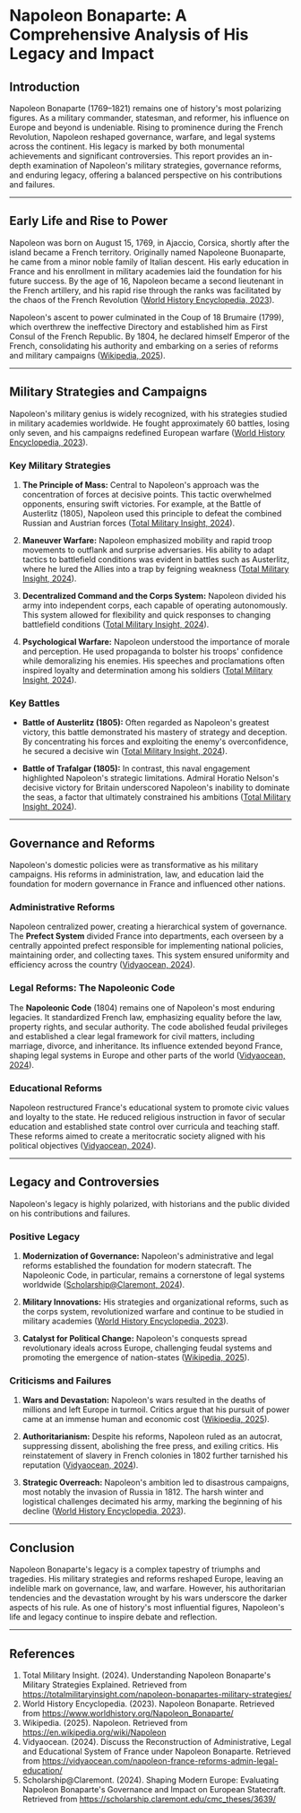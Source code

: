# Napoleon Bonaparte: A Comprehensive Analysis of His Legacy and Impact

## Introduction

Napoleon Bonaparte (1769–1821) remains one of history's most polarizing figures. As a military commander, statesman, and reformer, his influence on Europe and beyond is undeniable. Rising to prominence during the French Revolution, Napoleon reshaped governance, warfare, and legal systems across the continent. His legacy is marked by both monumental achievements and significant controversies. This report provides an in-depth examination of Napoleon's military strategies, governance reforms, and enduring legacy, offering a balanced perspective on his contributions and failures.

---

## Early Life and Rise to Power

Napoleon was born on August 15, 1769, in Ajaccio, Corsica, shortly after the island became a French territory. Originally named Napoleone Buonaparte, he came from a minor noble family of Italian descent. His early education in France and his enrollment in military academies laid the foundation for his future success. By the age of 16, Napoleon became a second lieutenant in the French artillery, and his rapid rise through the ranks was facilitated by the chaos of the French Revolution ([World History Encyclopedia, 2023](https://www.worldhistory.org/Napoleon_Bonaparte/)).

Napoleon's ascent to power culminated in the Coup of 18 Brumaire (1799), which overthrew the ineffective Directory and established him as First Consul of the French Republic. By 1804, he declared himself Emperor of the French, consolidating his authority and embarking on a series of reforms and military campaigns ([Wikipedia, 2025](https://en.wikipedia.org/wiki/Napoleon)).

---

## Military Strategies and Campaigns

Napoleon's military genius is widely recognized, with his strategies studied in military academies worldwide. He fought approximately 60 battles, losing only seven, and his campaigns redefined European warfare ([World History Encyclopedia, 2023](https://www.worldhistory.org/Napoleon_Bonaparte/)).

### **Key Military Strategies**

1. **The Principle of Mass:**
   Central to Napoleon's approach was the concentration of forces at decisive points. This tactic overwhelmed opponents, ensuring swift victories. For example, at the Battle of Austerlitz (1805), Napoleon used this principle to defeat the combined Russian and Austrian forces ([Total Military Insight, 2024](https://totalmilitaryinsight.com/napoleon-bonapartes-military-strategies/)).

2. **Maneuver Warfare:**
   Napoleon emphasized mobility and rapid troop movements to outflank and surprise adversaries. His ability to adapt tactics to battlefield conditions was evident in battles such as Austerlitz, where he lured the Allies into a trap by feigning weakness ([Total Military Insight, 2024](https://totalmilitaryinsight.com/napoleon-bonapartes-military-strategies/)).

3. **Decentralized Command and the Corps System:**
   Napoleon divided his army into independent corps, each capable of operating autonomously. This system allowed for flexibility and quick responses to changing battlefield conditions ([Total Military Insight, 2024](https://totalmilitaryinsight.com/napoleon-bonapartes-military-strategies/)).

4. **Psychological Warfare:**
   Napoleon understood the importance of morale and perception. He used propaganda to bolster his troops' confidence while demoralizing his enemies. His speeches and proclamations often inspired loyalty and determination among his soldiers ([Total Military Insight, 2024](https://totalmilitaryinsight.com/napoleon-bonapartes-military-strategies/)).

### **Key Battles**

- **Battle of Austerlitz (1805):** Often regarded as Napoleon's greatest victory, this battle demonstrated his mastery of strategy and deception. By concentrating his forces and exploiting the enemy's overconfidence, he secured a decisive win ([Total Military Insight, 2024](https://totalmilitaryinsight.com/napoleon-bonapartes-military-strategies/)).

- **Battle of Trafalgar (1805):** In contrast, this naval engagement highlighted Napoleon's strategic limitations. Admiral Horatio Nelson's decisive victory for Britain underscored Napoleon's inability to dominate the seas, a factor that ultimately constrained his ambitions ([Total Military Insight, 2024](https://totalmilitaryinsight.com/napoleon-bonapartes-military-strategies/)).

---

## Governance and Reforms

Napoleon's domestic policies were as transformative as his military campaigns. His reforms in administration, law, and education laid the foundation for modern governance in France and influenced other nations.

### **Administrative Reforms**

Napoleon centralized power, creating a hierarchical system of governance. The **Prefect System** divided France into departments, each overseen by a centrally appointed prefect responsible for implementing national policies, maintaining order, and collecting taxes. This system ensured uniformity and efficiency across the country ([Vidyaocean, 2024](https://vidyaocean.com/napoleon-france-reforms-admin-legal-education/)).

### **Legal Reforms: The Napoleonic Code**

The **Napoleonic Code** (1804) remains one of Napoleon's most enduring legacies. It standardized French law, emphasizing equality before the law, property rights, and secular authority. The code abolished feudal privileges and established a clear legal framework for civil matters, including marriage, divorce, and inheritance. Its influence extended beyond France, shaping legal systems in Europe and other parts of the world ([Vidyaocean, 2024](https://vidyaocean.com/napoleon-france-reforms-admin-legal-education/)).

### **Educational Reforms**

Napoleon restructured France's educational system to promote civic values and loyalty to the state. He reduced religious instruction in favor of secular education and established state control over curricula and teaching staff. These reforms aimed to create a meritocratic society aligned with his political objectives ([Vidyaocean, 2024](https://vidyaocean.com/napoleon-france-reforms-admin-legal-education/)).

---

## Legacy and Controversies

Napoleon's legacy is highly polarized, with historians and the public divided on his contributions and failures.

### **Positive Legacy**

1. **Modernization of Governance:**
   Napoleon's administrative and legal reforms established the foundation for modern statecraft. The Napoleonic Code, in particular, remains a cornerstone of legal systems worldwide ([Scholarship@Claremont, 2024](https://scholarship.claremont.edu/cmc_theses/3639/)).

2. **Military Innovations:**
   His strategies and organizational reforms, such as the corps system, revolutionized warfare and continue to be studied in military academies ([World History Encyclopedia, 2023](https://www.worldhistory.org/Napoleon_Bonaparte/)).

3. **Catalyst for Political Change:**
   Napoleon's conquests spread revolutionary ideals across Europe, challenging feudal systems and promoting the emergence of nation-states ([Wikipedia, 2025](https://en.wikipedia.org/wiki/Napoleon)).

### **Criticisms and Failures**

1. **Wars and Devastation:**
   Napoleon's wars resulted in the deaths of millions and left Europe in turmoil. Critics argue that his pursuit of power came at an immense human and economic cost ([Wikipedia, 2025](https://en.wikipedia.org/wiki/Legacy_of_Napoleon)).

2. **Authoritarianism:**
   Despite his reforms, Napoleon ruled as an autocrat, suppressing dissent, abolishing the free press, and exiling critics. His reinstatement of slavery in French colonies in 1802 further tarnished his reputation ([Vidyaocean, 2024](https://vidyaocean.com/napoleon-france-reforms-admin-legal-education/)).

3. **Strategic Overreach:**
   Napoleon's ambition led to disastrous campaigns, most notably the invasion of Russia in 1812. The harsh winter and logistical challenges decimated his army, marking the beginning of his decline ([World History Encyclopedia, 2023](https://www.worldhistory.org/Napoleon_Bonaparte/)).

---

## Conclusion

Napoleon Bonaparte's legacy is a complex tapestry of triumphs and tragedies. His military strategies and reforms reshaped Europe, leaving an indelible mark on governance, law, and warfare. However, his authoritarian tendencies and the devastation wrought by his wars underscore the darker aspects of his rule. As one of history's most influential figures, Napoleon's life and legacy continue to inspire debate and reflection.

---

## References

1. Total Military Insight. (2024). Understanding Napoleon Bonaparte's Military Strategies Explained. Retrieved from https://totalmilitaryinsight.com/napoleon-bonapartes-military-strategies/
2. World History Encyclopedia. (2023). Napoleon Bonaparte. Retrieved from https://www.worldhistory.org/Napoleon_Bonaparte/
3. Wikipedia. (2025). Napoleon. Retrieved from https://en.wikipedia.org/wiki/Napoleon
4. Vidyaocean. (2024). Discuss the Reconstruction of Administrative, Legal and Educational System of France under Napoleon Bonaparte. Retrieved from https://vidyaocean.com/napoleon-france-reforms-admin-legal-education/
5. Scholarship@Claremont. (2024). Shaping Modern Europe: Evaluating Napoleon Bonaparte's Governance and Impact on European Statecraft. Retrieved from https://scholarship.claremont.edu/cmc_theses/3639/